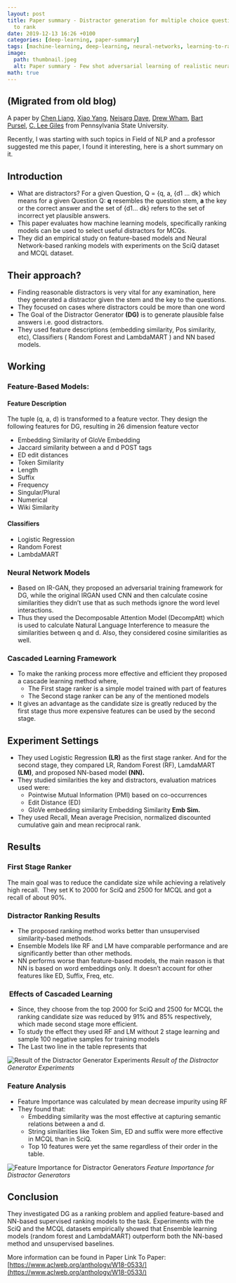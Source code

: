 ```yaml
---
layout: post
title: Paper summary - Distractor generation for multiple choice question using learning
  to rank
date: 2019-12-13 16:26 +0100
categories: [deep-learning, paper-summary]
tags: [machine-learning, deep-learning, neural-networks, learning-to-rank, recsys, python, generative-models]
image:
  path: thumbnail.jpeg
  alt: Paper summary - Few shot adversarial learning of realistic neural talking head models
math: true
---
```

## (Migrated from old blog)

A paper by [Chen Liang](https://www.aclweb.org/anthology/people/c/chen-liang/), [Xiao Yang](https://www.aclweb.org/anthology/people/x/xiao-yang/), [Neisarg Dave](https://www.aclweb.org/anthology/people/n/neisarg-dave/), [Drew Wham](https://www.aclweb.org/anthology/people/d/drew-wham/), [Bart Pursel](https://www.aclweb.org/anthology/people/b/bart-pursel/), [C. Lee Giles](https://www.aclweb.org/anthology/people/c/c-lee-giles/) from Pennsylvania State University.

Recently, I was starting with such topics in Field of NLP and a professor suggested me this paper, I found it interesting, here is a short summary on it.

## **Introduction**

- What are distractors? For a given Question, Q = {q, a, {d1 … dk} which means for a given Question Q: **q** resembles the question stem, **a** the key or the correct answer and the set of {d1… dk} refers to the set of incorrect yet plausible answers.
- This paper evaluates how machine learning models, specifically ranking models can be used to select useful distractors for MCQs.
- They did an empirical study on feature-based models and Neural Network-based ranking models with experiments on the SciQ dataset and MCQL dataset.

## **Their approach?**

- Finding reasonable distractors is very vital for any examination, here they generated a distractor given the stem and the key to the questions.
- They focused on cases where distractors could be more than one word
- The Goal of the Distractor Generator **(DG)** is to generate plausible false answers i.e. good distractors.
- They used feature descriptions (embedding similarity, Pos similarity, etc), Classifiers ( Random Forest and LambdaMART ) and NN based models.

## **Working**

### **Feature-Based Models:**

#### **Feature Description**

The tuple (q, a, d) is transformed to a feature vector. They design the following features for DG, resulting in 26 dimension feature vector

- Embedding Similarity of GloVe Embedding
- Jaccard similarity between a and d POST tags
- ED edit distances
- Token Similarity
- Length
- Suffix
- Frequency
- Singular/Plural
- Numerical
- Wiki Similarity

#### **Classifiers**

- Logistic Regression
- Random Forest
- LambdaMART

### **Neural Network Models**

- Based on IR-GAN, they proposed an adversarial training framework for DG, while the original IRGAN used CNN and then calculate cosine similarities they didn’t use that as such methods ignore the word level interactions.
- Thus they used the Decomposable Attention Model (DecompAtt) which is used to calculate Natural Language Interference to measure the similarities between q and d. Also, they considered cosine similarities as well.

### **Cascaded Learning Framework**

- To make the ranking process more effective and efficient they proposed a cascade learning method where,
    - The First stage ranker is a simple model trained with part of features
    - The Second stage ranker can be any of the mentioned models
- It gives an advantage as the candidate size is greatly reduced by the first stage thus more expensive features can be used by the second stage.

## **Experiment Settings**

- They used Logistic Regression **(LR)** as the first stage ranker. And for the second stage, they compared LR, Random Forest (RF), LamdaMART **(LM)**, and proposed NN-based model **(NN).** 
- They studied similarities the key and distractors, evaluation matrices used were:
    - Pointwise Mutual Information (PMI) based on co-occurrences
    - Edit Distance (ED)
    - GloVe embedding similarity Embedding Similarity **Emb Sim.**
- They used Recall, Mean average Precision, normalized discounted cumulative gain and mean reciprocal rank. 

## **Results**

### **First Stage Ranker**

The main goal was to reduce the candidate size while achieving a relatively high recall.  They set K to 2000 for SciQ and 2500 for MCQL and got a recall of about 90%.

### **Distractor Ranking Results**

- The proposed ranking method works better than unsupervised similarity-based methods.
- Ensemble Models like RF and LM have comparable performance and are significantly better than other methods. 
- NN performs worse than feature-based models, the main reason is that NN is based on word embeddings only. It doesn’t account for other features like ED, Suffix, Freq, etc.

###  **Effects of Cascaded Learning**

- Since, they choose from the top 2000 for SciQ and 2500 for MCQL the ranking candidate size was reduced by 91% and 85% respectively, which made second stage more efficient.
- To study the effect they used RF and LM without 2 stage learning and sample 100 negative samples for training models
- The Last two line in the table represents that

![Result of the Distractor Generator Experiments](Distractor_Generator_1.png)
_Result of the Distractor Generator Experiments_

### **Feature Analysis**

- Feature Importance was calculated by mean decrease impurity using RF
- They found that:
    - Embedding similarity was the most effective at capturing semantic relations between a and d.
    - String similarities like Token Sim, ED and suffix were more effective in MCQL than in SciQ.
    - Top 10 features were yet the same regardless of their order in the table.

![Feature Importance for Distractor Generators](Distractor_Generator_2.png)
_Feature Importance for Distractor Generators_

## **Conclusion**

They investigated DG as a ranking problem and applied feature-based and NN-based supervised ranking models to the task. Experiments with the SciQ and the MCQL datasets empirically showed that Ensemble learning models (random forest and LambdaMART) outperform both the NN-based method and unsupervised baselines.

More information can be found in Paper
Link To Paper: [https://www.aclweb.org/anthology/W18-0533/](https://www.aclweb.org/anthology/W18-0533/)
